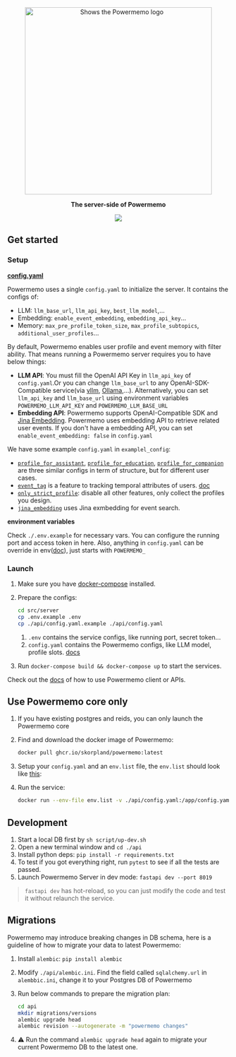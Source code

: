 <div align="center">
    <a href="https://powermemo.io">
    <picture>
      <source media="(prefers-color-scheme: dark)" srcset="https://assets.memodb.io/powermemo-dark.svg">
      <img alt="Shows the Powermemo logo" src="https://assets.memodb.io/powermemo-light.svg" width="424">
    </picture>
  </a>
  <p><strong>The server-side of Powermemo</strong></p>
  <p>
    <img src="https://img.shields.io/github/v/tag/skorpland/powermemo">
  </p>
</div>




## Get started

### Setup

[**config.yaml**](https://docs.powermemo.io/references/full)

Powermemo uses a single  `config.yaml` to initialize the server. It contains the configs of:

- LLM: `llm_base_url`, `llm_api_key`, `best_llm_model`,...
- Embedding: `enable_event_embedding`, `embedding_api_key`...
- Memory: `max_pre_profile_token_size`, `max_profile_subtopics`, `additional_user_profiles`...

By default, Powermemo enables user profile and event memory with filter ability. That means running a Powermemo server requires you to have below things:

- **LLM API**: You must fill the OpenAI API Key in `llm_api_key` of `config.yaml`.Or you can change `llm_base_url` to any OpenAI-SDK-Compatible service(via [vllm](https://github.com/vllm-project/vllm), [Ollama](../../assets/tutorials/ollama+powermemo/readme.md),...). Alternatively, you can set `llm_api_key` and `llm_base_url` using environment variables `POWERMEMO_LLM_API_KEY` and `POWERMEMO_LLM_BASE_URL`
- **Embedding API**: Powermemo supports OpenAI-Compatible SDK and [Jina Embedding](https://jina.ai/models/jina-embeddings-v3/). Powermemo uses embedding API to retrieve related user events. If you don't have a embedding API, you can set `enable_event_embedding: false` in `config.yaml`

We have some example `config.yaml` in `examplel_config`:

- [`profile_for_assistant`](./api/example_config/profile_for_education),  [`profile_for_education`](./api/example_config/profile_for_education),  [`profile_for_companion`](./api/example_config/profile_for_companion)  are three similar configs in term of structure, but for different user cases.
- [`event_tag`](./api/example_config/event_tag) is a feature to tracking temporal attributes of users. [doc](https://docs.powermemo.io/features/event/event_tag)
- [`only_strict_profile`](./api/example_config/only_strict_profile): disable all other features, only collect the profiles you design.
- [`jina_embedding`](./api/example_config/jina_embedding) uses Jina exmbedding for event search.



**environment variables**

Check `./.env.example` for necessary vars. You can configure the running port and access token in here.  Also, anything in `config.yaml` can be override in env([doc](https://docs.powermemo.io/references/full#environment-variable-overrides)), just starts with `POWERMEMO_`

### Launch

1. Make sure you have [docker-compose](https://docs.docker.com/compose/install/) installed.

2. Prepare the configs:

   ```bash
   cd src/server
   cp .env.example .env
   cp ./api/config.yaml.example ./api/config.yaml
   ```

   1. `.env` contains the service configs, like running port, secret token...
   2. `config.yaml` contains the Powermemo configs, like LLM model, profile slots. [docs](https://docs.powermemo.io/references/full)

3. Run `docker-compose build && docker-compose up` to start the services.

Check out the [docs](https://docs.powermemo.io/quickstart) of how to use Powermemo client or APIs.



## Use Powermemo core only

1. If you have existing postgres and reids, you can only launch the Powermemo core

2. Find and download the docker image of Powermemo:

   ```bash
   docker pull ghcr.io/skorpland/powermemo:latest
   ```

3. Setup your `config.yaml` and an `env.list` file, the `env.list` should look like [this](./api/.env.example):

4. Run the service:
   ```bash
   docker run --env-file env.list -v ./api/config.yaml:/app/config.yaml -p 8019:8000 ghcr.io/skorpland/powermemo:main
   ```



## Development

1. Start a local DB first by `sh script/up-dev.sh`
2. Open a new terminal window and `cd ./api`
3. Install python deps: `pip install -r requirements.txt`
4. To test if you got everything right, run `pytest` to see if all the tests are passed.
5. Launch Powermemo Server in dev mode: `fastapi dev --port 8019`

> `fastapi dev` has hot-reload, so you can just modify the code and test it without relaunch the service.



## Migrations

Powermemo may introduce breaking changes in DB schema, here is a guideline of how to migrate your data to latest Powermemo:

1. Install `alembic`: `pip install alembic`

2. Modify `./api/alembic.ini`. Find the field called `sqlalchemy.url` in `alembbic.ini`, change it to your Postgres DB of Powermemo

3. Run below commands to prepare the migration plan:

   ```bash
   cd api
   mkdir migrations/versions
   alembic upgrade head
   alembic revision --autogenerate -m "powermemo changes"
   ```

4. ⚠️ Run the command `alembic upgrade head` again to migrate your current Powermemo DB to the latest one.
